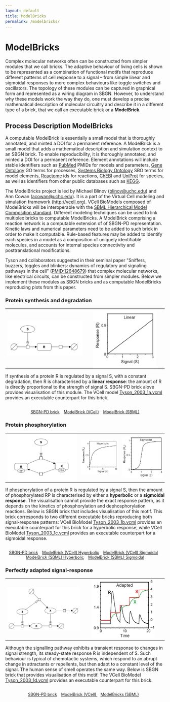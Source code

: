 ```yaml
---
layout: default
title: ModelBricks
permalink: /modelbricks/
---
```


# ModelBricks

Complex molecular networks often can be constructed from simpler modules that we call bricks. The adaptive behaviour of living cells is shown to be represented as a combination of functional motifs that reproduce different patterns of cell response to a signal – from simple linear and sigmoidal responses to more complex behaviours like toggle switches and oscillators. The topology of these modules can be captured in graphical form and represented as a wiring diagram in SBGN. However, to understand why these models work the way they do, one must develop a precise mathematical description of molecular circuitry and describe it in a different type of a brick, that we call an executable brick or a <strong>ModelBrick</strong>.

## Process Description ModelBricks

A computable ModelBrick is essentially a small model that is thoroughly annotated, and minted a DOI for a permanent reference. A ModelBrick is a small model that adds a mathematical description and simulation context to an SBGN brick. To enable reproducibility, it is thoroughly annotated, and minted a DOI for a permanent reference. Element annotations will include stable identifiers such as <a href="https://www.ncbi.nlm.nih.gov/pubmed/">PubMed</a> PMIDs for models and parameters, <a href="http://www.geneontology.org/">Gene Ontology</a> GO terms for processes, <a href="http://www.ebi.ac.uk/sbo/main/">Systems Biology Ontology</a> SBO terms for model elements, <a href="https://reactome.org/">Reactome</a> ids for reactions, <a href="https://www.ebi.ac.uk/chebi/">ChEBI</a> and <a href="https://www.uniprot.org/">UniProt</a> for species, as well as identifiers from other public databases such as <a href="https://www.genome.jp/kegg/">KEGG</a>.</br>

The ModelBricks project is led by Michael Blinov (<a href="mailto:blinov@uchc.edu">blinov@uchc.edu</a>) and Ann Cowan (<a href="mailto:acowan@uchc.edu">acowan@uchc.edu</a>). It is a part of the Virtual Cell modeling and simulation framework (<a href="http://vcell.org">http://vcell.org</a>). VCell BioModels composed of ModelBricks will be interoperable with the <a href="http://sbml.org/Documents/Specifications/SBML_Level_3/Packages/Hierarchical_Model_Composition_%28comp%29">SBML Hierarchical Model Composition standard</a>. Different modeling techniques can be used to link multiplex bricks to computable ModelBricks. A ModelBrick comprising a reaction network is a computable extension of of SBGN-PD representation. Kinetic laws and numerical parameters need to be added to such brick in order to make it computable. Rule-based features may be added to identify each species in a model as a composition of uniquely identifiable molecules, and accounts for internal species connectivity and posttranslational modifications. <br>

Tyson and collaborators suggested in their seminal paper "Sniffers, buzzers, toggles and blinkers: dynamics of regulatory
and signaling pathways in the cell" (<a href="https://www.ncbi.nlm.nih.gov/pubmed/12648679">PMID:12648679</a>) that complex molecular networks, like electrical circuits, can be constructed from simpler modules. Below we implement these modules as SBGN bricks and as computable ModelBricks reproducing plots from this paper. 



### Protein synthesis and degradation

<table>
    <tr>
    <td style="width:410px; text-align:center; font-size:90%;"><img src="/images/modelbricks/LinearSBGN.PNG" width="600"/></td>
    <td style="width:410px; text-align:center; font-size:90%;"><img src="/images/modelbricks/LinearResponse.PNG" width="200"/></td>
    </tr>
</table>

If synthesis of a protein R is regulated by a signal S, with a constant degradation, then R is characterised by a <strong>linear response</strong>: the amount of R is directly proportional to the strength of signal S. SBGN-PD brick alove provides visualisation of this module. The VCell model <a href="/modelbricks/Tyson_2003_1a.vcml">Tyson_2003_1a.vcml</a> provides an executable counterpart for this brick. 

 <div class="img" style="font-size:90%; text-align:center;"><br />
    <a href="/modelbricks/LinearResponse.graphml">SBGN-PD brick</a> &ensp; 
    <a href="/modelbricks/Tyson_2003_1a.vcml">ModelBrick (VCell)</a> &ensp; 
    <a href="/modelbricks/Tyson_2003_1a.xml">ModelBrick (SBML)</a>
</div>

### Protein phosphorylation

<table>
    <tr>
    <td style="width:360px; text-align:center; font-size:90%;"><img src="/images/modelbricks/PhosphorylationSBGN.PNG" width="600"/></td> 
 <td style="width:190px; text-align:center; font-size:90%;"><img src="/images/modelbricks/HyperbolicResponse.PNG" width="200"/> </td> 
 <td style="width:210px; text-align:center; font-size:90%;"><img src="/images/modelbricks/SigmoidalResponse.PNG" width="170"/></td>      </tr>
</table>

If phosphorylation of a protein R is regulated by a signal S, then the amount of phosphorylated RP is characterised by either a <strong>hyperbolic</strong> or a <strong>sigmoidal response</strong>. The visualisation cannot provide the exact response pattern, as it depends on the kinetics of phosphorylation and dephosphorylation reactions. Below is SBGN brick that includes visualisation of this motif. This brick corresponds to two different executable bricks reproducing both signal-response patterns: VCell BioModel <a href="/modelbricks/Tyson_2003_1b.vcml">Tyson_2003_1b.vcml</a> provides an executable counterpart for this brick for a hyperbolic response, while VCell BioModel <a href="/modelbricks/Tyson_2003_1c.vcml">Tyson_2003_1c.vcml</a> provides an executable counterpart for a sigmoidal response.

 <div class="img" style="font-size:90%; text-align:center;"><br />
 <a href="/modelbricks/PhosphorylationSBGN.graphml">SBGN-PD brick</a> &ensp; 
 <a href="/modelbricks/Tyson_2003_1b.vcml">ModelBrick (VCell) Hyperbolic</a> &ensp; 
 <a href="/modelbricks/Tyson_2003_1c.vcml">ModelBrick (VCell) Sigmoidal</a> &ensp;
 <a href="/modelbricks/Tyson_2003_1b.xml">ModelBrick (SBML) Hyperbolic</a> &ensp;
<a href="/modelbricks/Tyson_2003_1c.xml">ModelBrick (SBML) Sigmoidal</a>
</div>

### Perfectly adapted signal-response

<table>
    <tr>
    <td style="width:380px; text-align:center; font-size:90%;"><img src="/images/modelbricks/PerfectlyAdaptedSBGN.PNG" width="600"/></td> 
 <td style="width:410px; text-align:center; font-size:90%;"><img src="/images/modelbricks/PerfectlyAdaptedResponse.PNG" width="200"/></td>
    </tr>
</table>

Although the signalling pathway exhibits a transient response to changes in signal strength, its steady-state response R is independent of S. Such behaviour is typical of chemotactic systems, which respond to an abrupt change in attractants or repellents, but then adapt to a constant level of the signal. The human sense of smell operates the same way. Below is SBGN brick that provides visualisation of this motif. The VCell BioModel <a href="/modelbricks/Tyson_2003_1d.vcml">Tyson_2003_1d.vcml</a> provides an executable counterpart for this brick.

 <div class="img" style="font-size:90%; text-align:center;"><br />
 <a href="/modelbricks/PerfectlyAdaptedSBGN.graphml">SBGN-PD brick</a> &ensp; 
 <a href="/modelbricks/Tyson_2003_1b.vcml">ModelBrick (VCell) </a> &ensp; 
 <a href="/modelbricks/Tyson_2003_1b.xml">ModelBricks (SBML)</a> &ensp;
</div>
